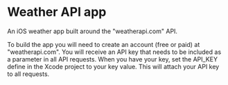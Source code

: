 # Weather API app

An iOS weather app built around the "weatherapi.com" API.

To build the app you will need to create an account (free or paid) at "weatherapi.com".
You will receive an API key that needs to be included as a parameter in all API requests.
When you have your key, set the API_KEY define in the Xcode project to your key value. This will
attach your API key to all requests.
